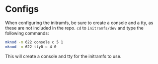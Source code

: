Configs
=======

When configuring the initramfs, be sure to create a console and a tty, as these are not included in the repo. `cd` to `initramfs/dev` and type the following commands:

```bash
mknod -m 622 console c 5 1
mknod -m 622 tty0 c 4 0
```

This will create a console and tty for the initramfs to use.
